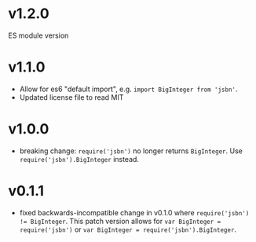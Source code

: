# v1.2.0

ES module version

# v1.1.0

- Allow for es6 "default import", e.g. `import BigInteger from 'jsbn'`.
- Updated license file to read MIT


# v1.0.0

- breaking change: `require('jsbn')` no longer returns `BigInteger`. Use `require('jsbn').BigInteger` instead.



# v0.1.1

- fixed backwards-incompatible change in v0.1.0 where `require('jsbn') != BigInteger`. This patch version allows for `var BigInteger = require('jsbn')` or `var BigInteger = require('jsbn').BigInteger`.

